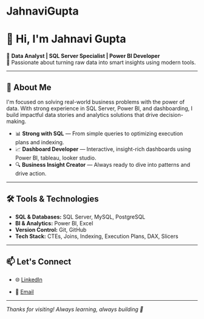# JahnaviGupta

# 👋 Hi, I'm Jahnavi Gupta

🎯 **Data Analyst | SQL Server Specialist | Power BI Developer**  
📍 Passionate about turning raw data into smart insights using modern tools.  

---

## 🧠 About Me

I'm focused on solving real-world business problems with the power of data. With strong experience in SQL Server, Power BI, and dashboarding, I build impactful data stories and analytics solutions that drive decision-making.

- 📊 **Strong with SQL** — From simple queries to optimizing execution plans and indexing.
- 📈 **Dashboard Developer** — Interactive, insight-rich dashboards using Power BI, tableau, looker studio.
- 🔍 **Business Insight Creator** — Always ready to dive into patterns and drive action.

---

## 🛠️ Tools & Technologies

- **SQL & Databases:** SQL Server, MySQL, PostgreSQL  
- **BI & Analytics:** Power BI, Excel  
- **Version Control:** Git, GitHub  
- **Tech Stack:** CTEs, Joins, Indexing, Execution Plans, DAX, Slicers  

---

## 📫 Let's Connect

- 🌐 [LinkedIn](www.linkedin.com/in/jahnavigupta06)

- 📧 [Email](mailto:jahnavigupta0610@gmail.com)

---

_Thanks for visiting! Always learning, always building 🚀_
